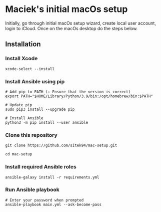 # Maciek's initial macOs setup

Initially, go through initial macOs setup wizard, create local user account, login to iCloud. Once on the macOs desktop do the steps below.

## Installation

### Install Xcode

```shell
xcode-select --install
```

### Install Ansible using pip

```shell
# Add pip to PATH (⚠️ Ensure that the version is correct)
export PATH="$HOME/Library/Python/3.9/bin:/opt/homebrew/bin:$PATH"

# Update pip
sudo pip3 install --upgrade pip

# Install Ansible
python3 -m pip install --user ansible
```

### Clone this repository

```shell
git clone https://github.com/sitek94/mac-setup.git

cd mac-setup
```

### Install required Ansible roles

```shell
ansible-galaxy install -r requirements.yml
```

### Run Ansible playbook

```shell
# Enter your password when prompted
ansible-playbook main.yml --ask-become-pass
```
